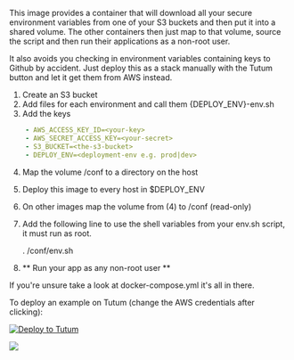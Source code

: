 This image provides a container that will download all your secure environment variables from one of your S3 buckets and then put it into a shared volume. The other containers then just map to that volume, source the script and then run their applications as a non-root user.

It also avoids you checking in environment variables containing keys to Github by accident. 
Just deploy this as a stack manually with the Tutum button and let it get them from AWS instead.

1. Create an S3 bucket
2. Add files for each environment and call them {DEPLOY_ENV}-env.sh
3. Add the keys 
```yaml
    - AWS_ACCESS_KEY_ID=<your-key>
    - AWS_SECRET_ACCESS_KEY=<your-secret>
    - S3_BUCKET=<the-s3-bucket>
    - DEPLOY_ENV=<deployment-env e.g. prod|dev>
```    
4. Map the volume /conf to a directory on the host    
5. Deploy this image to every host in $DEPLOY_ENV
6. On other images  map the volume from (4) to /conf (read-only)
7. Add the following line to use the shell variables from your env.sh script, it must run as root.

   . /conf/env.sh
        
8. ** Run your app as any non-root user **
        
If you're unsure take a look at docker-compose.yml it's all in there.

To deploy an example on Tutum (change the AWS credentials after clicking):

[![Deploy to Tutum](https://s.tutum.co/deploy-to-tutum.svg)](https://dashboard.tutum.co/stack/deploy/)
        
[![](https://badge.imagelayers.io/vizzbuzz/s3-conf.svg)](https://imagelayers.io/?images=vizzbuzz/s3-conf:latest 'Get your own badge on imagelayers.io')        
